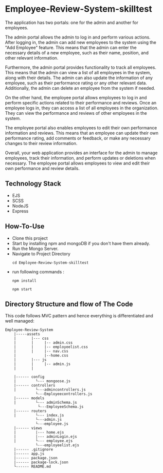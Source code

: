 # Employee-Review-System-skilltest


 The application has two portals: one for the admin and another for employees.

The admin portal allows the admin to log in and perform various actions. After logging in, the admin can add new employees to the system using the "Add Employee" feature. This means that the admin can enter the necessary details of a new employee, such as their name, position, and other relevant information.

Furthermore, the admin portal provides functionality to track all employees. This means that the admin can view a list of all employees in the system, along with their details. The admin can also update the information of any employee, such as their performance rating or any other relevant data. Additionally, the admin can delete an employee from the system if needed.

On the other hand, the employee portal allows employees to log in and perform specific actions related to their performance and reviews. Once an employee logs in, they can access a list of all employees in the organization. They can view the performance and reviews of other employees in the system.

The employee portal also enables employees to edit their own performance information and reviews. This means that an employee can update their own performance rating, add comments or feedback, or make any necessary changes to their review information.

Overall, your web application provides an interface for the admin to manage employees, track their information, and perform updates or deletions when necessary. The employee portal allows employees to view and edit their own performance and review details.



## Technology Stack
- EJS
- SCSS
- NodeJS
- Express

## How-To-Use

- Clone this project
- Start by installing npm and mongoDB if you don't have them already.
- Run the Mongo Server.
- Navigate to Project Directory
    ```
    cd Employee-Review-System-skilltest
    ```
- run following commands :
    ```
    npm install 
    ```
    ```
    npm start
    ```

## Directory Structure and flow of The Code
This code follows MVC pattern and hence everything is differentiated and well managed:

    Employee-Review-System
        |-----assets
        |       |--- css
        |       |     |-- admin.css
        |       |     |-- employeelist.css
        |       |     |-- nav.css
        |             |--home.css
        |       |--- js
        |       |     |-- admin.js
        |       |     
        
        |------ config
        |         └--- mongoose.js
        |------ controllers
        |         └---admincontrollers.js
                  └---Employeecontrollers.js
        |------ models
        |         └--- adminSchema.js
                   └---EmployeeSchema.js
        |------ routers
        |         └--- index.js
                  └---admin.js
                  └---employee.js
        |------ views
        |         |--- home.ejs
        |         |--- adminLogin.ejs
        |         └--- employee.ejs
                  └---employeelist.ejs
        |------ .gitignore
        |------ app.js
        |------ package.json
        |------ package-lock.json
        └------ README.md


